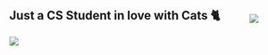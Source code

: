  <div class="container" style="display: flex;            align-items: center;            justify-content: center;            column-gap: 50px;">
	<div>
		<h2>Just a CS Student in love with Cats 🐈</h2>
		<img src="https://gpvc.arturio.dev/Dgloor" />
	</div>
	<div>
	<img
		align="right"
		src="https://media.giphy.com/media/3o6Zt481isNVuQI1l6/giphy.gif"
	/>
	</div>
</div>
